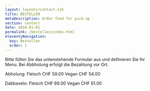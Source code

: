 ```yaml
---
layout: layouts/contact.njk
title: BESTELLEN
metaDescription: Order food for pick-up
section: contact
date: 2018-01-01
permalink: /bestellen/index.html
eleventyNavigation:
  key: Bestellen
  order: 1
---
```

Bitte füllen Sie das untenstehende Formular aus und definieren Sie Ihr Menu. Bei Abbholung erfolgt die Bezahlung vor Ort.

Abholung:
Fleisch CHF 59.00
Vegan CHF 54.00

Dabbavelo:
Fleisch CHF 66.00
Vegan CHF 61.00